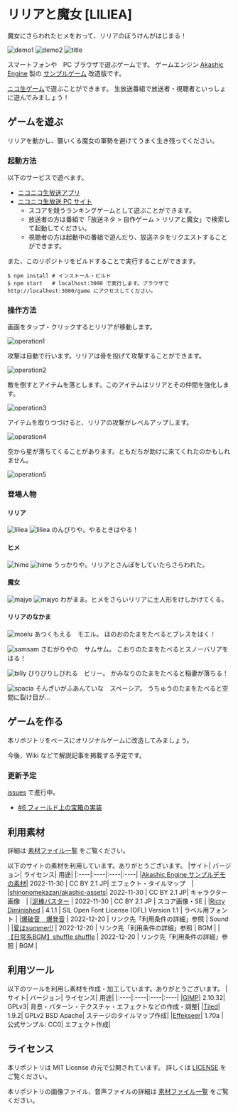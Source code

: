 # リリアと魔女 [LILIEA]
魔女にさらわれたヒメをおって、リリアのぼうけんがはじまる！

![demo1](docs/liliea_demo1.gif)
![demo2](docs/liliea_demo2.gif)
![title](docs/title.png)

スマートフォンや　PC ブラウザで遊ぶゲームです。
ゲームエンジン [Akashic Engine](https://akashic-games.github.io/) 製の [サンプルゲーム](https://github.com/akashic-contents/tilemap-survivors) 改造版です。

[ニコ生ゲーム](https://site.live.nicovideo.jp/ichiba.html)で遊ぶことができます。
生放送番組で放送者・視聴者といっしょに遊んでみましょう！

## ゲームを遊ぶ
リリアを動かし、襲いくる魔女の軍勢を避けてうまく生き残ってください。

### 起動方法 
以下のサービスで遊べます。

* [ニコニコ生放送アプリ](https://site.live.nicovideo.jp/app/guide.html)
* [ニコニコ生放送 PC サイト](https://site.live.nicovideo.jp/ichiba.html)
  * スコアを競うランキングゲームとして遊ぶことができます。
  * 放送者の方は番組で「放送ネタ > 自作ゲーム > リリアと魔女」で検索して起動してください。
  * 視聴者の方は起動中の番組で遊んだり、放送ネタをリクエストすることができます。

また、このリポジトリをビルドすることで実行することができます。

```
$ npm install # インストール・ビルド
$ npm start   # localhost:3000 で実行します。ブラウザで http://localhost:3000/game にアクセスしてください。
```

### 操作方法
画面をタップ・クリックするとリリアが移動します。

![operation1](docs/operation1.png)

攻撃は自動で行います。リリアは骨を投げて攻撃することができます。

![operation2](docs/operation2.png)

敵を倒すとアイテムを落とします。このアイテムはリリアとその仲間を強化します。

![operation3](docs/operation3.png)

アイテムを取りつづけると、リリアの攻撃がレベルアップします。

![operation4](docs/operation4.png)

空から星が落ちてくることがあります。ともだちが助けに来てくれたのかもしれません。

![operation5](docs/operation5.png)


### 登場人物
#### リリア
![liliea](docs/liliea_face.gif)
![liliea](docs/liliea.gif)
のんびりや。やるときはやる！

#### ヒメ
![hime](docs/hime_face.gif)
![hime](docs/hime.gif)
うっかりや。リリアとさんぽをしていたらさらわれた。

#### 魔女
![majyo](docs/majyo_face.gif)
![majyo](docs/majyo.gif)
わがまま。ヒメをさらいリリアに土人形をけしかけてくる。

#### リリアのなかま
![moelu](docs/moelu.png)
あつくもえる　モエル。
ほのおのたまをたべるとブレスをはく！

![samsam](docs/samsam.png)
さむがりやの　サムサム。
こおりのたまをたべるとスノーバリアをはる！

![billy](docs/billy.png)
びりびりしびれる　ビリー。
かみなりのたまをたべると稲妻が落ちる！

![spacia](docs/spacia.png)
そんざいがふあんていな　スペーシア。
うちゅうのたまをたべると空間に裂け目が...

## ゲームを作る
本リポジトリをベースにオリジナルゲームに改造してみましょう。

今後、Wiki などで解説記事を掲載する予定です。

### 更新予定
[issues](https://github.com/shunsuke-tanaka/liliea-act1/issues) で進行中。
- [#6 フィールド上の宝箱の実装](https://github.com/shunsuke-tanaka/liliea-act1/issues/6)

## 利用素材
詳細は [素材ファイル一覧](./docs/material.csv) をご覧ください。

以下のサイトの素材を利用しています。ありがとうございます。
|サイト| バージョン| ライセンス| 用途|
|:----|:----|:----|:----|
|[Akashic Engine サンプルデモの素材](https://akashic-games.github.io/asset/material.html)| 2022-11-30 | CC BY 2.1 JP| エフェクト・タイルマップ　|
|[shinonomekazan/akashic-assets](https://github.com/shinonomekazan/akashic-assets)| 2022-11-30 | CC BY 2.1 JP| キャラクター画像　|
|[泥棒バスター](https://github.com/akashic-contents/thiefBuster) | 2022-11-30 | CC BY 2.1 JP | スコア画像・SE |
|[Ricty Diminished](https://rictyfonts.github.io/diminished) | 4.1.1 | SIL Open Font License (OFL) Version 1.1 | ラベル用フォント |
|[爆破音　爆発音](https://commons.nicovideo.jp/material/nc107871) | 2022-12-20 | リンク先「利用条件の詳細」参照 | Sound |
|[夏はsummer!!](https://commons.nicovideo.jp/material/nc133861) | 2022-12-20 | リンク先「利用条件の詳細」参照 | BGM |
|[【日常系BGM】shuffle shuffle](https://commons.nicovideo.jp/material/nc150061) | 2022-12-20 | リンク先「利用条件の詳細」参照 | BGM |

## 利用ツール
以下のツールを利用し素材を作成・加工しています。ありがとうございます。
|サイト| バージョン| ライセンス| 用途|
|:----|:----|:----|:----|
|[GIMP](https://www.gimp.org/)| 2.10.32| GPLv3| 背景・パターン・テクスチャ・エフェクトなどの作成・調整|
|[Tiled](https://www.mapeditor.org/)| 1.9.2| GPLv2 BSD Apache| ステージのタイルマップ作成|
|[Effekseer](https://effekseer.github.io/)| 1.70a | 公式サンプル: CC0| エフェクト作成|

## ライセンス
本リポジトリは MIT License の元で公開されています。
詳しくは [LICENSE](./LICENSE) をご覧ください。

本リポジトリの画像ファイル、音声ファイルの詳細は [素材ファイル一覧](./docs/material.csv) をご覧ください。
